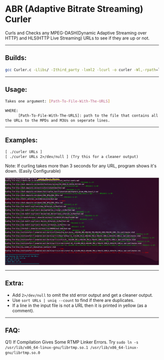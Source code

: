 # ABR (Adaptive Bitrate Streaming) Curler 
Curls and Checks any MPEG-DASH(Dynamic Adaptive Streaming over HTTP) and HLS(HTTP Live Streaming) URLs to see if they are up or not.

------------------------
Builds:
------------------------
```sh
gcc Curler.c -Llibs/ -Ithird_party -lxml2 -lcurl -o curler -Wl,-rpath=libs/ && echo $?
```
------------------------
Usage:
------------------------
```sh
Takes one argument: [Path-To-File-With-The-URLS]
```
    WHERE:
          [Path-To-File-With-The-URLS]: path to the file that contains all the URLs to the MPDs and M3Us on seperate lines.

------------------------
Examples:
------------------------
    [ ./curler URLs ]
    [ ./curler URLs 2>/dev/null ] (Try this for a cleaner output)

Note: If curling takes more than 3 seconds for any URL, program shows it's down. (Easily Configurable)

![Sample Output](/image/Example.PNG?raw=true)

------------------------
Extra:
------------------------
- Add ```2>/dev/null``` to omit the std error output and get a cleaner output.
- Use ```sort URLs | uniq --count``` to find if there are duplicates.
- If a line in the input file is not a URL then it is printed in yellow (as a comment). 

------------------------
FAQ:
------------------------
Q1) If Compilation Gives Some RTMP Linker Errors.
Try ```sudo ln -s /usr/lib/x86_64-linux-gnu/librtmp.so.1 /usr/lib/x86_64-linux-gnu/librtmp.so.0```

